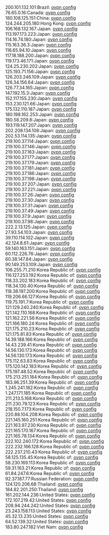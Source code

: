 200.101.132.101:Brazil: [ovpn config](vpn/200_101_132_101.ovpn)  
76.65.0.16:Canada: [ovpn config](vpn/76_65_0_16.ovpn)  
180.108.125.151:China: [ovpn config](vpn/180_108_125_151.ovpn)  
124.244.205.180:Hong Kong: [ovpn config](vpn/124_244_205_180.ovpn)  
106.168.132.167:Japan: [ovpn config](vpn/106_168_132_167.ovpn)  
113.197.173.223:Japan: [ovpn config](vpn/113_197_173_223.ovpn)  
114.16.74.180:Japan: [ovpn config](vpn/114_16_74_180.ovpn)  
115.163.36.3:Japan: [ovpn config](vpn/115_163_36_3.ovpn)  
116.65.94.10:Japan: [ovpn config](vpn/116_65_94_10.ovpn)  
117.18.188.200:Japan: [ovpn config](vpn/117_18_188_200.ovpn)  
119.173.46.171:Japan: [ovpn config](vpn/119_173_46_171.ovpn)  
124.25.230.202:Japan: [ovpn config](vpn/124_25_230_202.ovpn)  
125.193.71.156:Japan: [ovpn config](vpn/125_193_71_156.ovpn)  
126.203.246.109:Japan: [ovpn config](vpn/126_203_246_109.ovpn)  
126.34.156.64:Japan: [ovpn config](vpn/126_34_156_64.ovpn)  
126.77.34.165:Japan: [ovpn config](vpn/126_77_34_165.ovpn)  
147.192.15.3:Japan: [ovpn config](vpn/147_192_15_3.ovpn)  
152.117.155.230:Japan: [ovpn config](vpn/152_117_155_230.ovpn)  
153.230.121.66:Japan: [ovpn config](vpn/153_230_121_66.ovpn)  
175.132.110.187:Japan: [ovpn config](vpn/175_132_110_187.ovpn)  
180.198.162.253:Japan: [ovpn config](vpn/180_198_162_253.ovpn)  
180.58.209.8:Japan: [ovpn config](vpn/180_58_209_8.ovpn)  
193.119.147.207:Japan: [ovpn config](vpn/193_119_147_207.ovpn)  
202.208.134.108:Japan: [ovpn config](vpn/202_208_134_108.ovpn)  
202.53.114.135:Japan: [ovpn config](vpn/202_53_114_135.ovpn)  
219.100.37.114:Japan: [ovpn config](vpn/219_100_37_114.ovpn)  
219.100.37.146:Japan: [ovpn config](vpn/219_100_37_146.ovpn)  
219.100.37.163:Japan: [ovpn config](vpn/219_100_37_163.ovpn)  
219.100.37.177:Japan: [ovpn config](vpn/219_100_37_177.ovpn)  
219.100.37.179:Japan: [ovpn config](vpn/219_100_37_179.ovpn)  
219.100.37.181:Japan: [ovpn config](vpn/219_100_37_181.ovpn)  
219.100.37.186:Japan: [ovpn config](vpn/219_100_37_186.ovpn)  
219.100.37.198:Japan: [ovpn config](vpn/219_100_37_198.ovpn)  
219.100.37.207:Japan: [ovpn config](vpn/219_100_37_207.ovpn)  
219.100.37.221:Japan: [ovpn config](vpn/219_100_37_221.ovpn)  
219.100.37.26:Japan: [ovpn config](vpn/219_100_37_26.ovpn)  
219.100.37.30:Japan: [ovpn config](vpn/219_100_37_30.ovpn)  
219.100.37.31:Japan: [ovpn config](vpn/219_100_37_31.ovpn)  
219.100.37.49:Japan: [ovpn config](vpn/219_100_37_49.ovpn)  
219.100.37.9:Japan: [ovpn config](vpn/219_100_37_9.ovpn)  
219.100.37.98:Japan: [ovpn config](vpn/219_100_37_98.ovpn)  
222.2.13.125:Japan: [ovpn config](vpn/222_2_13_125.ovpn)  
27.93.54.103:Japan: [ovpn config](vpn/27_93_54_103.ovpn)  
39.110.114.102:Japan: [ovpn config](vpn/39_110_114_102.ovpn)  
42.124.8.61:Japan: [ovpn config](vpn/42_124_8_61.ovpn)  
59.140.163.151:Japan: [ovpn config](vpn/59_140_163_151.ovpn)  
60.112.226.76:Japan: [ovpn config](vpn/60_112_226_76.ovpn)  
60.38.147.84:Japan: [ovpn config](vpn/60_38_147_84.ovpn)  
90.149.253.109:Japan: [ovpn config](vpn/90_149_253_109.ovpn)  
106.255.71.210:Korea Republic of: [ovpn config](vpn/106_255_71_210.ovpn)  
116.127.253.192:Korea Republic of: [ovpn config](vpn/116_127_253_192.ovpn)  
118.33.202.183:Korea Republic of: [ovpn config](vpn/118_33_202_183.ovpn)  
118.34.130.40:Korea Republic of: [ovpn config](vpn/118_34_130_40.ovpn)  
118.38.197.200:Korea Republic of: [ovpn config](vpn/118_38_197_200.ovpn)  
119.206.66.127:Korea Republic of: [ovpn config](vpn/119_206_66_127.ovpn)  
119.75.191.7:Korea Republic of: [ovpn config](vpn/119_75_191_7.ovpn)  
121.129.240.240:Korea Republic of: [ovpn config](vpn/121_129_240_240.ovpn)  
121.142.110.168:Korea Republic of: [ovpn config](vpn/121_142_110_168.ovpn)  
121.162.221.56:Korea Republic of: [ovpn config](vpn/121_162_221_56.ovpn)  
121.166.180.24:Korea Republic of: [ovpn config](vpn/121_166_180_24.ovpn)  
121.175.210.23:Korea Republic of: [ovpn config](vpn/121_175_210_23.ovpn)  
121.175.81.83:Korea Republic of: [ovpn config](vpn/121_175_81_83.ovpn)  
14.39.188.166:Korea Republic of: [ovpn config](vpn/14_39_188_166.ovpn)  
14.43.239.41:Korea Republic of: [ovpn config](vpn/14_43_239_41.ovpn)  
14.56.130.173:Korea Republic of: [ovpn config](vpn/14_56_130_173.ovpn)  
14.56.130.173:Korea Republic of: [ovpn config](vpn/14_56_130_173.ovpn)  
175.112.63.83:Korea Republic of: [ovpn config](vpn/175_112_63_83.ovpn)  
175.120.142.183:Korea Republic of: [ovpn config](vpn/175_120_142_183.ovpn)  
175.197.48.52:Korea Republic of: [ovpn config](vpn/175_197_48_52.ovpn)  
175.213.251.184:Korea Republic of: [ovpn config](vpn/175_213_251_184.ovpn)  
183.96.251.39:Korea Republic of: [ovpn config](vpn/183_96_251_39.ovpn)  
1.245.241.182:Korea Republic of: [ovpn config](vpn/1_245_241_182.ovpn)  
1.247.171.185:Korea Republic of: [ovpn config](vpn/1_247_171_185.ovpn)  
211.213.5.168:Korea Republic of: [ovpn config](vpn/211_213_5_168.ovpn)  
211.230.79.123:Korea Republic of: [ovpn config](vpn/211_230_79_123.ovpn)  
218.150.7.173:Korea Republic of: [ovpn config](vpn/218_150_7_173.ovpn)  
220.88.104.208:Korea Republic of: [ovpn config](vpn/220_88_104_208.ovpn)  
221.145.160.251:Korea Republic of: [ovpn config](vpn/221_145_160_251.ovpn)  
221.163.97.230:Korea Republic of: [ovpn config](vpn/221_163_97_230.ovpn)  
221.165.170.167:Korea Republic of: [ovpn config](vpn/221_165_170_167.ovpn)  
221.165.78.134:Korea Republic of: [ovpn config](vpn/221_165_78_134.ovpn)  
222.102.240.172:Korea Republic of: [ovpn config](vpn/222_102_240_172.ovpn)  
222.232.166.128:Korea Republic of: [ovpn config](vpn/222_232_166_128.ovpn)  
222.237.210.43:Korea Republic of: [ovpn config](vpn/222_237_210_43.ovpn)  
58.125.135.45:Korea Republic of: [ovpn config](vpn/58_125_135_45.ovpn)  
58.230.169.113:Korea Republic of: [ovpn config](vpn/58_230_169_113.ovpn)  
59.31.163.21:Korea Republic of: [ovpn config](vpn/59_31_163_21.ovpn)  
61.84.247.6:Korea Republic of: [ovpn config](vpn/61_84_247_6.ovpn)  
92.37.187.77:Russian Federation: [ovpn config](vpn/92_37_187_77.ovpn)  
124.120.206.68:Thailand: [ovpn config](vpn/124_120_206_68.ovpn)  
184.82.201.250:Thailand: [ovpn config](vpn/184_82_201_250.ovpn)  
161.202.144.236:United States: [ovpn config](vpn/161_202_144_236.ovpn)  
172.107.219.42:United States: [ovpn config](vpn/172_107_219_42.ovpn)  
208.94.244.242:United States: [ovpn config](vpn/208_94_244_242.ovpn)  
23.243.158.113:United States: [ovpn config](vpn/23_243_158_113.ovpn)  
45.32.13.235:United States: [ovpn config](vpn/45_32_13_235.ovpn)  
64.52.139.32:United States: [ovpn config](vpn/64_52_139_32.ovpn)  
183.80.247.182:Viet Nam: [ovpn config](vpn/183_80_247_182.ovpn)  

